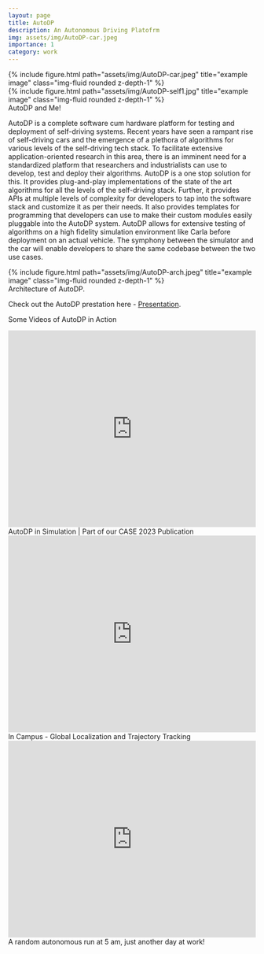 ```yaml
---
layout: page
title: AutoDP
description: An Autonomous Driving Platofrm
img: assets/img/AutoDP-car.jpeg
importance: 1
category: work
---
```


<div class="row justify-content-sm-center">
    <div class="col-sm-8 mt-3 mt-md-0">
        {% include figure.html path="assets/img/AutoDP-car.jpeg" title="example image" class="img-fluid rounded z-depth-1" %}
    </div>
    <div class="col-sm-4 mt-3 mt-md-0">
        {% include figure.html path="assets/img/AutoDP-self1.jpg" title="example image" class="img-fluid rounded z-depth-1" %}
    </div>
</div>
<div class="caption">
    AutoDP and Me!
</div>

AutoDP is a complete software cum hardware platform for testing and deployment of self-driving systems. Recent years have seen a rampant rise of self-driving cars and the emergence of a plethora of algorithms for various levels of the self-driving tech stack. To facilitate extensive application-oriented research in this area, there is an imminent need for a standardized platform that researchers and industrialists can use to develop, test and deploy their algorithms. AutoDP is a one stop solution for this. It provides plug-and-play implementations of the state of the art algorithms for all the levels of the self-driving stack. Further, it provides APIs at multiple levels of complexity for developers to tap into the software stack and customize it as per their needs. It also provides templates for programming that developers can use to make their custom modules easily pluggable into the AutoDP system. AutoDP allows for extensive testing of algorithms on a high fidelity simulation environment like Carla before deployment on an actual vehicle. The symphony between the simulator and the car will enable developers to share the same codebase between the two use cases.

<div class="row">
    <div class="col-sm mt-3 mt-md-0">
        {% include figure.html path="assets/img/AutoDP-arch.jpeg" title="example image" class="img-fluid rounded z-depth-1" %}
    </div>
</div>
<div class="caption">
    Architecture of AutoDP.
</div>

Check out the AutoDP prestation here - <a href="https://docs.google.com/presentation/d/1qirkFaYERrpgNgvyAfLCrxUM_Em182rCXHPv6p02cHw/edit?usp=sharing">Presentation</a>.

Some Videos of AutoDP in Action

<div class="row">
    <div class="col-sm mt-3 mt-md-0">
         <iframe width="100%" height="400" src="https://www.youtube.com/embed/CqDYpsXm-Cc" title="YouTube video player" frameborder="0" allow="accelerometer; autoplay; clipboard-write; encrypted-media; gyroscope; picture-in-picture; web-share" allowfullscreen></iframe>
    </div>
</div>
<div class="caption">
AutoDP in Simulation | Part of our CASE 2023 Publication
</div>

<div class="row">
    <div class="col-sm mt-3 mt-md-0">
    <iframe width="100%" height="400" src="https://www.youtube.com/embed/CkE3XBNgIe8" title="YouTube video player" frameborder="0" allow="accelerometer; autoplay; clipboard-write; encrypted-media; gyroscope; picture-in-picture; web-share" allowfullscreen></iframe>
    </div>
</div>
<div class="caption">
    In Campus - Global Localization and Trajectory Tracking
</div>

<div class="row">
    <div class="col-sm mt-3 mt-md-0">
    <iframe width="100%" height="400" src="https://www.youtube.com/embed/BwRe8JeU78g" title="YouTube video player" frameborder="0" allow="accelerometer; autoplay; clipboard-write; encrypted-media; gyroscope; picture-in-picture; web-share" allowfullscreen></iframe>
    </div>
</div>
<div class="caption">
    A random autonomous run at 5 am, just another day at work!
</div>
